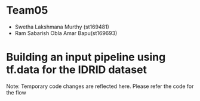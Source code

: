 # Team05
- Swetha Lakshmana Murthy (st169481)
- Ram Sabarish Obla Amar Bapu(st169693)

# Building an input pipeline using tf.data for the IDRID dataset 
Note: Temporary code changes are reflected here.
Please refer the code for the flow


